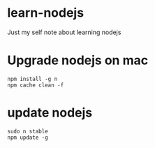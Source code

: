 # learn-nodejs
Just my self note about learning nodejs

# Upgrade nodejs on mac

    npm install -g n
    npm cache clean -f

# update nodejs

    sudo n stable
    npm update -g

